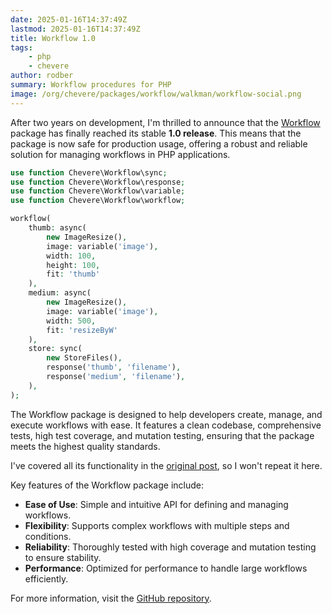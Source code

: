 ```yaml
---
date: 2025-01-16T14:37:49Z
lastmod: 2025-01-16T14:37:49Z
title: Workflow 1.0
tags:
    - php
    - chevere
author: rodber
summary: Workflow procedures for PHP
image: /org/chevere/packages/workflow/walkman/workflow-social.png
---
```


After two years on development, I'm thrilled to announce that the [Workflow](https://chevere.org/packages/workflow) package has finally reached its stable **1.0 release**. This means that the package is now safe for production usage, offering a robust and reliable solution for managing workflows in PHP applications.

```php
use function Chevere\Workflow\sync;
use function Chevere\Workflow\response;
use function Chevere\Workflow\variable;
use function Chevere\Workflow\workflow;

workflow(
    thumb: async(
        new ImageResize(),
        image: variable('image'),
        width: 100,
        height: 100,
        fit: 'thumb'
    ),
    medium: async(
        new ImageResize(),
        image: variable('image'),
        width: 500,
        fit: 'resizeByW'
    ),
    store: sync(
        new StoreFiles(),
        response('thumb', 'filename'),
        response('medium', 'filename'),
    ),
);
```

The Workflow package is designed to help developers create, manage, and execute workflows with ease. It features a clean codebase, comprehensive tests, high test coverage, and mutation testing, ensuring that the package meets the highest quality standards.

I've covered all its functionality in the [original post](../2022/2022-04-09-workflow-php.md), so I won't repeat it here.

Key features of the Workflow package include:

- **Ease of Use**: Simple and intuitive API for defining and managing workflows.
- **Flexibility**: Supports complex workflows with multiple steps and conditions.
- **Reliability**: Thoroughly tested with high coverage and mutation testing to ensure stability.
- **Performance**: Optimized for performance to handle large workflows efficiently.

For more information, visit the [GitHub repository](https://github.com/chevere/workflow).
